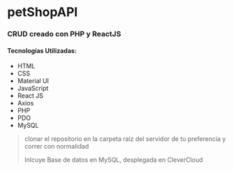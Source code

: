 # petShopAPI
### **CRUD** creado con **PHP** y **ReactJS**

#### Tecnologías Utilizadas:
- HTML
- CSS
- Material UI
- JavaScript
- React JS
- Axios
- PHP
- PDO
- MySQL

> clonar el repositorio en la carpeta raiz del servidor de tu preferencia y correr con normalidad
> 
> Inlcuye Base de datos en MySQL, desplegada en CleverCloud 


